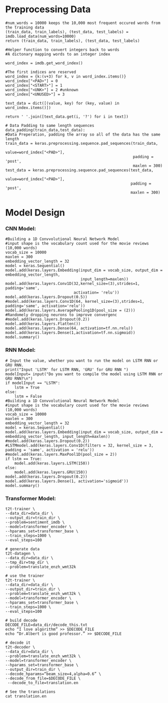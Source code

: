 # Preprocessing Data

    #num_words = 10000 keeps the 10,000 most frequent occured words from the training data 
    (train_data, train_labels), (test_data, test_labels) = imdb.load_data(num_words=10000)
    return (train_data, train_labels), (test_data, test_labels)
    
    #Helper function to convert integers back to words
    #A dictonary mapping words to an integer index
    
    word_index = imdb.get_word_index()

    #The first indices are reserved
    word_index = {k:(v+3) for k, v in word_index.items()}
    word_index["<PAD>"] = 0
    word_index["<START>"] = 1
    word_index["<UNK>"] = 2 #unknown
    word_index["<UNUSED>"] = 3

    text_data = dict([(value, key) for (key, value) in word_index.items()])

    return ' '.join([text_data.get(i, '?') for i in text])
    
    # Data Padding to same length sequences
    data_padding(train_data,test_data):
    #Data Preperation, padding the array so all of the data has the same length
    train_data = keras.preprocessing.sequence.pad_sequences(train_data,
                                                            value=word_index["<PAD>"],
                                                            padding = 'post',
                                                            maxlen = 300)
    test_data = keras.preprocessing.sequence.pad_sequences(test_data,
                                                           value=word_index["<PAD>"],
                                                           padding = 'post',
                                                           maxlen = 300)
    
    


# Model Design
### CNN Model: 

    #Building a 1D Convvolutional Neural Network Model
    #input shape is the vocabulary count used for the movie reviews (10,000 words)
    vocab_size = 10000
    maxlen = 300
    embedding_vector_length = 32
    model = keras.Sequential()
    model.add(keras.layers.Embedding(input_dim = vocab_size, output_dim = embedding_vector_length,
                                     input_length=maxlen))
    model.add(keras.layers.Conv1D(32,kernel_size=(3),strides=1, padding='same',
                                  activation= 'relu'))
    model.add(keras.layers.Dropout(0.5))
    #model.add(keras.layers.Conv1D(64, kernel_size=(3),strides=1, padding='same', activation='relu'))
    model.add(keras.layers.AveragePooling1D(pool_size = (2)))
    #Randomely dropping neurons to improve convergenc
    #model.add(keras.layers.Dropout(0.2))
    model.add(keras.layers.Flatten())
    model.add(keras.layers.Dense(64, activation=tf.nn.relu))
    model.add(keras.layers.Dense(1,activation=tf.nn.sigmoid))
    model.summary()

### RNN Model: 

    # Input the value, whether you want to run the model on LSTM RNN or GRU RNN.
    print("Input 'LSTM' for LSTM RNN, 'GRU' for GRU RNN ")
    modelInput= input("Do you want to compile the model using LSTM RNN or GRU RNN?\n")
    if modelInput == "LSTM":
        lstm = True
    else:
        lstm = False
	#Building a 1D Convvolutional Neural Network Model
    #input shape is the vocabulary count used for the movie reviews (10,000 words)
    vocab_size = 10000
    maxlen = 300
    embedding_vector_length = 32
    model = keras.Sequential()
    model.add(keras.layers.Embedding(input_dim = vocab_size, output_dim = embedding_vector_length, input_length=maxlen))
    #model.add(keras.layers.Dropout(0.2))
    #LSTMmodel.add(keras.layers.Conv1D(filters = 32, kernel_size = 3, padding = 'same', activation = 'relu'))
    #model.add(keras.layers.MaxPool1D(pool_size = 2))
    if lstm == True:
        model.add(keras.layers.LSTM(150))
    else:
        model.add(keras.layers.GRU(150))    
    model.add(keras.layers.Dropout(0.2))
    model.add(keras.layers.Dense(1, activation='sigmoid'))
    model.summary()

### Transformer Model: 

	t2t-trainer \
	--data_dir=data_dir \
	--output_dir=train_dir \
	--problem=sentiment_imdb \
	--model=transformer_encoder \
	--hparams_set=transformer_base \
	--train_steps=1000 \
	--eval_steps=100

	# generate data
	t2t-datagen \
	--data_dir=data_dir \
	--tmp_dir=tmp_dir \
	--problem=translate_enzh_wmt32k
	
	# use the trainer
	t2t-trainer \
	--data_dir=data_dir \
	--output_dir=train_dir \
	--problem=translate_enzh_wmt32k \
	--model=transformer_encoder \
	--hparams_set=transformer_base \
	--train_steps=1000 \
	--eval_steps=100

	# build decode
	DECODE_FILE=data_dir/decode_this.txt
	echo “I love algorithm” >> $DECODE_FILE
	echo “Dr.Albert is good professor.” >> $DECODE_FILE

	# decode it
	t2t-decoder \
	--data_dir=data_dir \
	--problem=translate_enzh_wmt32k \
	--model=transformer_encoder \
	--hparams_set=transformer_base \
	--output_dir=train_dir \
	--decode_hparams=“beam_size=4,alpha=0.6” \
	--decode_from_file=$DECODE_FILE \
	 --decode_to_file=translation.en

	# See the translations
	cat translation.en

